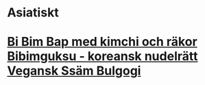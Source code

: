 # Asiatiskt<br/><br/>[Bi Bim Bap med kimchi och räkor](/recipes/asiatiskt/bi-bim-bap-med-kimchi-och-rakor.md)<br/>[Bibimguksu - koreansk nudelrätt](/recipes/asiatiskt/bibimguksu---koreansk-nudelratt.md)<br/>[Vegansk Ssäm Bulgogi](/recipes/asiatiskt/vegansk-ssam-bulgogi.md)
